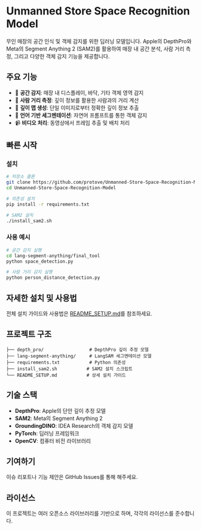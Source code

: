 # Unmanned Store Space Recognition Model

무인 매장의 공간 인식 및 객체 감지를 위한 딥러닝 모델입니다. Apple의 DepthPro와 Meta의 Segment Anything 2 (SAM2)를 활용하여 매장 내 공간 분석, 사람 거리 측정, 그리고 다양한 객체 감지 기능을 제공합니다.

## 주요 기능

- 🏪 **공간 감지**: 매장 내 디스플레이, 바닥, 기타 객체 영역 감지
- 👥 **사람 거리 측정**: 깊이 정보를 활용한 사람과의 거리 계산
- 📏 **깊이 맵 생성**: 단일 이미지로부터 정확한 깊이 정보 추출
- 🎯 **언어 기반 세그멘테이션**: 자연어 프롬프트를 통한 객체 감지
- 📹 **비디오 처리**: 동영상에서 프레임 추출 및 배치 처리

## 빠른 시작

### 설치

```bash
# 저장소 클론
git clone https://github.com/protove/Unmanned-Store-Space-Recognition-Model.git
cd Unmanned-Store-Space-Recognition-Model

# 의존성 설치
pip install -r requirements.txt

# SAM2 설치
./install_sam2.sh
```

### 사용 예시

```bash
# 공간 감지 실행
cd lang-segment-anything/final_tool
python space_detection.py

# 사람 거리 감지 실행
python person_distance_detection.py
```

## 자세한 설치 및 사용법

전체 설치 가이드와 사용법은 [README_SETUP.md](README_SETUP.md)를 참조하세요.

## 프로젝트 구조

```
├── depth_pro/                 # DepthPro 깊이 추정 모델
├── lang-segment-anything/     # LangSAM 세그멘테이션 모델
├── requirements.txt           # Python 의존성
├── install_sam2.sh           # SAM2 설치 스크립트
└── README_SETUP.md           # 상세 설치 가이드
```

## 기술 스택

- **DepthPro**: Apple의 단안 깊이 추정 모델
- **SAM2**: Meta의 Segment Anything 2
- **GroundingDINO**: IDEA Research의 객체 감지 모델
- **PyTorch**: 딥러닝 프레임워크
- **OpenCV**: 컴퓨터 비전 라이브러리

## 기여하기

이슈 리포트나 기능 제안은 GitHub Issues를 통해 해주세요.

## 라이선스

이 프로젝트는 여러 오픈소스 라이브러리를 기반으로 하며, 각각의 라이선스를 준수합니다.